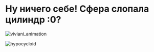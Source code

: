 # Ну ничего себе! Сфера слопала цилиндр :0?
![viviani_animation](https://github.com/user-attachments/assets/0056bb91-3ca5-4f9d-bb39-b3e851eff89f)


![hypocycloid](https://github.com/omabakumova/CoolComputerGeometry/assets/115540252/4581a8a5-8096-4694-8b07-b9c21ff9a843)
